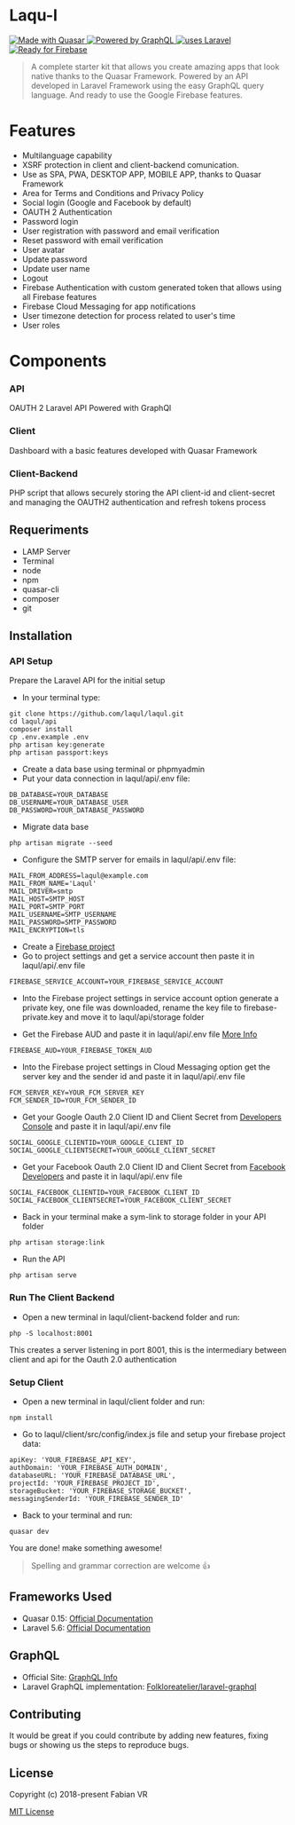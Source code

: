 # Laqu-l

<a href="https://github.com/quasarframework/quasar">
    <img alt="Made with Quasar" src="https://img.shields.io/badge/made with-Quasar-2fa4cf.svg">
</a>
<a href="https://github.com/graphql">
    <img alt="Powered by GraphQL" src="https://img.shields.io/badge/powered by-GraphQL-e572d9.svg">
</a>
<a href="https://github.com/laravel/laravel">
    <img alt="uses Laravel" src="https://img.shields.io/badge/uses-Laravel-ff5d0e.svg">
</a>
<a href="https://github.com/firebase">
    <img alt="Ready for Firebase" src="https://img.shields.io/badge/ready for-Firebase-f6bc00.svg">
</a>

> A complete starter kit that allows you create amazing apps that look native thanks to the Quasar Framework. Powered by an API developed in Laravel Framework using the easy GraphQL query language. And ready to use the Google Firebase features.

# Features
* Multilanguage capability
* XSRF protection in client and client-backend comunication.
* Use as SPA, PWA, DESKTOP APP, MOBILE APP, thanks to Quasar Framework
* Area for Terms and Conditions and Privacy Policy
* Social login (Google and Facebook by default)
* OAUTH 2 Authentication
* Password login
* User registration with password and email verification
* Reset password with email verification
* User avatar
* Update password
* Update user name
* Logout
* Firebase Authentication with custom generated token that allows using all Firebase features
* Firebase Cloud Messaging for app notifications
* User timezone detection for process related to user's time
* User roles

# Components

### API
OAUTH 2 Laravel API Powered with GraphQl

### Client
Dashboard with a basic features developed with Quasar Framework

### Client-Backend
PHP script that allows securely storing the API client-id and client-secret and managing the OAUTH2 authentication and refresh tokens process

## Requeriments

* LAMP Server
* Terminal
* node
* npm
* quasar-cli
* composer
* git

## Installation

### API Setup

Prepare the Laravel API for the initial setup

* In your terminal type:
```
git clone https://github.com/laqul/laqul.git
cd laqul/api
composer install
cp .env.example .env
php artisan key:generate
php artisan passport:keys
```
* Create a data base using terminal or phpmyadmin
* Put your data connection in laqul/api/.env file:
```
DB_DATABASE=YOUR_DATABASE
DB_USERNAME=YOUR_DATABASE_USER
DB_PASSWORD=YOUR_DATABASE_PASSWORD
```
* Migrate data base
```
php artisan migrate --seed
```
* Configure the SMTP server for emails in laqul/api/.env file:
```
MAIL_FROM_ADDRESS=laqul@example.com
MAIL_FROM_NAME='Laqul'
MAIL_DRIVER=smtp
MAIL_HOST=SMTP_HOST
MAIL_PORT=SMTP_PORT
MAIL_USERNAME=SMTP_USERNAME
MAIL_PASSWORD=SMTP_PASSWORD
MAIL_ENCRYPTION=tls
```
* Create a [Firebase project](https://firebase.google.com)
* Go to project settings and get a service account then paste it in laqul/api/.env file
```
FIREBASE_SERVICE_ACCOUNT=YOUR_FIREBASE_SERVICE_ACCOUNT
```
* Into the Firebase project settings in service account option generate a private key, one file was downloaded, rename the key file to firebase-private.key and move it to laqul/api/storage folder

* Get the Firebase AUD and paste it in laqul/api/.env file [More Info](https://firebase.google.com/docs/auth/admin/create-custom-tokens)
```
FIREBASE_AUD=YOUR_FIREBASE_TOKEN_AUD
```
* Into the Firebase project settings in Cloud Messaging option get the server key and the sender id and paste it in laqul/api/.env file
```
FCM_SERVER_KEY=YOUR_FCM_SERVER_KEY
FCM_SENDER_ID=YOUR_FCM_SENDER_ID
```
* Get your Google Oauth 2.0 Client ID and Client Secret from [Developers Console](https://console.developers.google.com) and paste it in laqul/api/.env file
```
SOCIAL_GOOGLE_CLIENTID=YOUR_GOOGLE_CLIENT_ID
SOCIAL_GOOGLE_CLIENTSECRET=YOUR_GOOGLE_CLIENT_SECRET
```
* Get your Facebook Oauth 2.0 Client ID and Client Secret from [Facebook Developers](https://developers.facebook.com) and paste it in laqul/api/.env file
```
SOCIAL_FACEBOOK_CLIENTID=YOUR_FACEBOOK_CLIENT_ID
SOCIAL_FACEBOOK_CLIENTSECRET=YOUR_FACEBOOK_CLIENT_SECRET
```
* Back in your terminal make a sym-link to storage folder in your API folder
```
php artisan storage:link
```
* Run the API
```
php artisan serve
```

### Run The Client Backend
* Open a new terminal in laqul/client-backend folder and run:
```
php -S localhost:8001
```
This creates a server listening in port 8001, this is the intermediary between client and api for the Oauth 2.0 authentication

### Setup Client
* Open a new terminal in laqul/client folder and run:
```
npm install
```
* Go to laqul/client/src/config/index.js file and setup your firebase project data:
```
apiKey: 'YOUR_FIREBASE_API_KEY',
authDomain: 'YOUR_FIREBASE_AUTH_DOMAIN',
databaseURL: 'YOUR_FIREBASE_DATABASE_URL',
projectId: 'YOUR_FIREBASE_PROJECT_ID',
storageBucket: 'YOUR_FIREBASE_STORAGE_BUCKET',
messagingSenderId: 'YOUR_FIREBASE_SENDER_ID'
```
* Back to your terminal and run:
```
quasar dev
```

You are done! make something awesome! 

> Spelling and grammar correction are welcome :+1:

## Frameworks Used
* Quasar 0.15: [Official Documentation](http://quasar-framework.org)
* Laravel 5.6: [Official Documentation](https://laravel.com/docs/5.6)

## GraphQL
* Official Site: [GraphQL Info](http://graphql.org)
* Laravel GraphQL implementation: [Folkloreatelier/laravel-graphql](https://github.com/Folkloreatelier/laravel-graphql)

## Contributing
It would be great if you could contribute by adding new features, fixing bugs or showing us the steps to reproduce bugs.

## License

Copyright (c) 2018-present Fabian VR

[MIT License](http://en.wikipedia.org/wiki/MIT_License)
